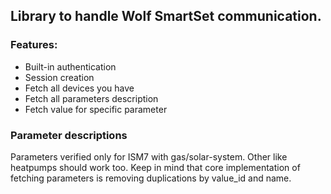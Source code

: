## Library to handle Wolf SmartSet communication.

### Features:
- Built-in authentication
- Session creation
- Fetch all devices you have
- Fetch all parameters description
- Fetch value for specific parameter

### Parameter descriptions
Parameters verified only for ISM7 with gas/solar-system.
Other like heatpumps should work too.
Keep in mind that core implementation of fetching parameters is removing duplications by value_id and name.
